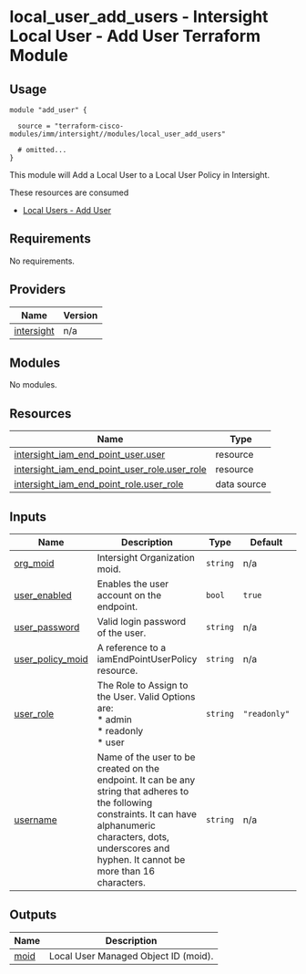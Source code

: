 # local_user_add_users - Intersight Local User - Add User Terraform Module

## Usage

```hcl
module "add_user" {

  source = "terraform-cisco-modules/imm/intersight//modules/local_user_add_users"

  # omitted...
}
```

This module will Add a Local User to a Local User Policy in Intersight.  

These resources are consumed

* [Local Users - Add User](https://registry.terraform.io/providers/CiscoDevNet/intersight/latest/docs/resources/iam_end_point_user)

<!-- BEGINNING OF PRE-COMMIT-TERRAFORM DOCS HOOK -->
## Requirements

No requirements.

## Providers

| Name | Version |
|------|---------|
| <a name="provider_intersight"></a> [intersight](#provider\_intersight) | n/a |

## Modules

No modules.

## Resources

| Name | Type |
|------|------|
| [intersight_iam_end_point_user.user](https://registry.terraform.io/providers/CiscoDevNet/intersight/latest/docs/resources/iam_end_point_user) | resource |
| [intersight_iam_end_point_user_role.user_role](https://registry.terraform.io/providers/CiscoDevNet/intersight/latest/docs/resources/iam_end_point_user_role) | resource |
| [intersight_iam_end_point_role.user_role](https://registry.terraform.io/providers/CiscoDevNet/intersight/latest/docs/data-sources/iam_end_point_role) | data source |

## Inputs

| Name | Description | Type | Default | Required |
|------|-------------|------|---------|:--------:|
| <a name="input_org_moid"></a> [org\_moid](#input\_org\_moid) | Intersight Organization moid. | `string` | n/a | yes |
| <a name="input_user_enabled"></a> [user\_enabled](#input\_user\_enabled) | Enables the user account on the endpoint. | `bool` | `true` | no |
| <a name="input_user_password"></a> [user\_password](#input\_user\_password) | Valid login password of the user. | `string` | n/a | yes |
| <a name="input_user_policy_moid"></a> [user\_policy\_moid](#input\_user\_policy\_moid) | A reference to a iamEndPointUserPolicy resource. | `string` | n/a | yes |
| <a name="input_user_role"></a> [user\_role](#input\_user\_role) | The Role to Assign to the User.  Valid Options are:<br>* admin<br>* readonly<br>* user | `string` | `"readonly"` | no |
| <a name="input_username"></a> [username](#input\_username) | Name of the user to be created on the endpoint. It can be any string that adheres to the following constraints. It can have alphanumeric characters, dots, underscores and hyphen. It cannot be more than 16 characters. | `string` | n/a | yes |

## Outputs

| Name | Description |
|------|-------------|
| <a name="output_moid"></a> [moid](#output\_moid) | Local User Managed Object ID (moid). |
<!-- END OF PRE-COMMIT-TERRAFORM DOCS HOOK -->
